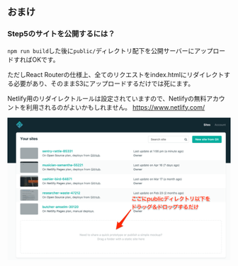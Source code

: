 ## おまけ

### Step5のサイトを公開するには？

`npm run build`した後に`public/`ディレクトリ配下を公開サーバーにアップロードすればOKです。

ただしReact Routerの仕様上、全てのリクエストをindex.htmlにリダイレクトする必要があり、そのままS3にアップロードするだけでは死にます。

Netlify用のリダイレクトルールは設定されていますので、Netlifyの無料アカウントを利用されるのがよいかもしれません。
https://www.netlify.com/

![](./img/opt/1.png)
